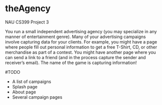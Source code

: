 # theAgency
NAU CS399 Project 3

You run a small independent advertising agency (you may specialize in any manner of entertainment genre). Many of your advertising campaigns involve capturing data for your clients. For example, you might have a page where people fill out personal information to get a free T-Shirt, CD, or other merchandise as part of a contest. You might have another page where you can send a link to a friend (and in the process capture the sender and receiver’s email). The name of the game is capturing information! 

#TODO
- A list of campaigns
- Splash page
- About page
- Several campaign pages
